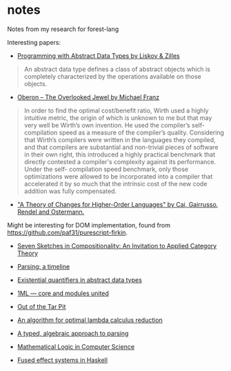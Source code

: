 # notes
Notes from my research for forest-lang

Interesting papers:

* [Programming with Abstract Data Types by Liskov & Zilles](http://citeseerx.ist.psu.edu/viewdoc/download?doi=10.1.1.136.3043&rep=rep1&type=pdf)

> An abstract data type defines a class of abstract objects which is completely characterized by the operations available on those objects.

* [Oberon – The Overlooked Jewel by Michael Franz](http://citeseerx.ist.psu.edu/viewdoc/download?doi=10.1.1.90.7173&rep=rep1&type=pdf)

> In order to find the optimal cost/benefit ratio, Wirth used a highly intuitive metric, the origin of which is unknown to me but that may very well be Wirth’s own invention. He used the compiler’s self-compilation speed as a measure of the compiler’s quality. Considering that Wirth’s compilers were written in the languages they compiled, and that compilers are substantial and non-trivial pieces of software in their own right, this introduced a highly practical benchmark that directly contested a compiler's complexity against its performance. Under the self- compilation speed benchmark, only those optimizations were allowed to be incorporated into a compiler that accelerated it by so much that the intrinsic cost of the new code addition was fully compensated.


* ["A Theory of Changes for Higher-Order Languages" by Cai, Gairrusso, Rendel and Ostermann.](https://arxiv.org/pdf/1312.0658.pdf)

Might be interesting for DOM implementation, found from https://github.com/paf31/purescript-firkin.


* [Seven Sketches in Compositionality: An Invitation to Applied Category Theory](https://arxiv.org/pdf/1803.05316.pdf)

* [Parsing: a timeline](https://jeffreykegler.github.io/personal/timeline_v3)

* [Existential quantifiers in abstract data types](https://link.springer.com/chapter/10.1007/3-540-09510-1_7)

* [1ML — core and modules united](https://people.mpi-sws.org/~rossberg/1ml/)

* [Out of the Tar Pit](http://curtclifton.net/papers/MoseleyMarks06a.pdf)

* [An algorithm for optimal lambda calculus reduction](https://dl.acm.org/citation.cfm?id=96711)

* [A typed, algebraic approach to parsing](https://www.cl.cam.ac.uk/~nk480/parsing.pdf)

* [Mathematical Logic in Computer Science](https://arxiv.org/pdf/1802.03292.pdf)

* [Fused effect systems in Haskell](https://github.com/robrix/fused-effects)
